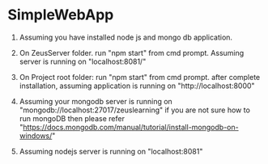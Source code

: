 # SimpleWebApp

1. Assuming you have installed node js and mongo db application.

2. On ZeusServer folder.
   run "npm start" from cmd prompt.
   Assuming server is running on "localhost:8081/"
  
3. On Project root folder:
   run "npm start" from cmd prompt.
   after complete installation, assuming application is running on "http://localhost:8000"
  
4. Assuming your mongodb server is running on "mongodb://localhost:27017/zeuslearning"
  if you are not sure how to run mongoDB then please refer "https://docs.mongodb.com/manual/tutorial/install-mongodb-on-windows/"

5.  Assuming nodejs server is running on "localhost:8081"
